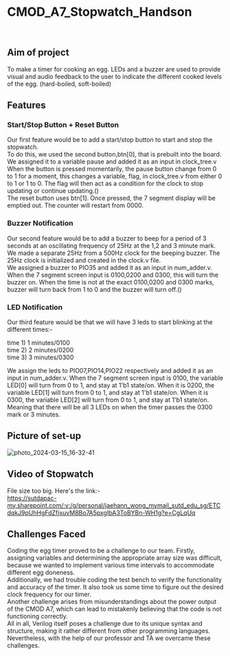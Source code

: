 # CMOD_A7_Stopwatch_Handson 
<br>

## Aim of project
To make a timer for cooking an egg. LEDs and a buzzer are used to provide visual and audio feedback to the user to indicate the different cooked levels of the egg. (hard-boiled, soft-boiled)
 
## Features

### Start/Stop Button + Reset Button
Our first feature would be to add a start/stop button to start and stop the stopwatch. <br>
To do this, we used the second button,btn[0], that is prebuilt into the board. We assigned it to a variable pause and added it as an input in clock_tree.v
When the button is pressed momentarily, the pause button change from 0 to 1 for a moment, this changes a variable, flag, in clock_tree.v from either 0 to 1 or 1 to 0.
The flag will then act as a condition for the clock to stop updating or continue updating.() <br>
The reset button uses btn[1]. Once pressed, the 7 segment display will be emptied out. The counter will restart from 0000.

### Buzzer Notification
Our second feature would be to add a buzzer to beep for a period of 3 seconds at an oscillating frequency of 25Hz at the 1,2 and 3 minute mark. We made a separate 25Hz from a 500Hz clock for the beeping buzzer. The 25Hz clock is initialized and created in the clock.v file.<br>
We assigned a buzzer to PIO35 and added it as an input in num_adder.v. When the 7 segment screen input is 0100,0200 and 0300, this will turn the buzzer on.
When the time is not at the exact 0100,0200 and 0300 marks, buzzer will turn back from 1 to 0 and the buzzer will turn off.()

### LED Notification
Our third feature would be that we will have 3 leds to start blinking at the different times:- <br>

time 1) 1 minutes/0100 <br>
time 2) 2 minutes/0200 <br>
time 3) 3 minutes/0300 <br>

We assign the leds to PIO07,PIO14,PIO22 respectively and added it as an input in num_adder.v.
When the 7 segment screen input is 0100, the variable LED[0] will turn from 0 to 1, and stay at 1'b1 state/on. When it is 0200, the variable LED[1] will turn from 0 to 1, and stay at 1'b1 state/on. When it is 0300, the variable LED[2] will turn from 0 to 1, and stay at 1'b1 state/on. Meaning that there will be all 3 LEDs on when the timer passes the 0300 mark or 3 minutes.

## Picture of set-up
![photo_2024-03-15_16-32-41](https://github.com/JaeHWg/CMOD_A7_Stopwatch_Handson/assets/94187124/e353dfd3-cc47-4420-81fc-ff9a11447488)

## Video of Stopwatch
File size too big. Here's the link:- <br>
https://sutdapac-my.sharepoint.com/:v:/g/personal/jaehann_wong_mymail_sutd_edu_sg/ETCdqkJ9pUhHgFdZfjxuvM8Bo7A5pxgIbA3ToBYBn-WH1g?e=CgLqUq

## Challenges Faced
Coding the egg timer proved to be a challenge to our team. Firstly, assigning variables and determining the appropriate array size was difficult, because we wanted to implement various time intervals to accommodate different egg doneness. 
<br>
Additionally, we had trouble coding the test bench to verify the functionality and accuracy of the timer. It also took us some time to figure out the desired clock frequency for our timer.
<br>
Another challenge arises from misunderstandings about the power output of the CMOD A7, which can lead to mistakenly believing that the code is not functioning correctly. 
<br>
All in all, Verilog itself poses a challenge due to its unique syntax and structure, making it rather different from other programming languages. Nevertheless, with the help of our professor and TA we overcame these challenges.


